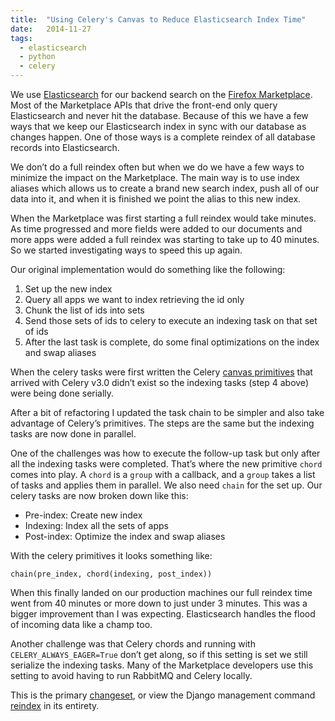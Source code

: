 ```yaml
---
title:  "Using Celery's Canvas to Reduce Elasticsearch Index Time"
date:   2014-11-27
tags:
  - elasticsearch
  - python
  - celery
---
```


We use [Elasticsearch](http://www.elasticsearch.org/) for our backend search on the [Firefox Marketplace](https://marketplace.firefox.com/). Most of the Marketplace APIs that drive the front-end only query Elasticsearch and never hit the database. Because of this we have a few ways that we keep our Elasticsearch index in sync with our database as changes happen. One of those ways is a complete reindex of all database records into Elasticsearch. 

We don’t do a full reindex often but when we do we have a few ways to minimize the impact on the Marketplace. The main way is to use index aliases which allows us to create a brand new search index, push all of our data into it, and when it is finished we point the alias to this new index.

When the Marketplace was first starting a full reindex would take minutes. As time progressed and more fields were added to our documents and more apps were added a full reindex was starting to take up to 40 minutes. So we started investigating ways to speed this up again.

Our original implementation would do something like the following:
1. Set up the new index
2. Query all apps we want to index retrieving the id only
3. Chunk the list of ids into sets
4. Send those sets of ids to celery to execute an indexing task on that set of ids
5. After the last task is complete, do some final optimizations on the index and swap aliases


When the celery tasks were first written the Celery [canvas primitives](http://celery.readthedocs.org/en/latest/userguide/canvas.html#the-primitives) that arrived with Celery v3.0 didn’t exist so the indexing tasks (step 4 above) were being done serially.

After a bit of refactoring I updated the task chain to be simpler and also take advantage of Celery’s primitives. The steps are the same but the indexing tasks are now done in parallel.

One of the challenges was how to execute the follow-up task but only after all the indexing tasks were completed. That’s where the new primitive <code>chord</code> comes into play. A <code>chord</code> is a <code>group</code> with a callback, and a <code>group</code> takes a list of tasks and applies them in parallel. We also need <code>chain</code> for the set up. Our celery tasks are now broken down like this:

* Pre-index: Create new index
* Indexing: Index all the sets of apps
* Post-index: Optimize the index and swap aliases

With the celery primitives it looks something like:

    chain(pre_index, chord(indexing, post_index))

When this finally landed on our production machines our full reindex time went from 40 minutes or more down to just under 3 minutes. This was a bigger improvement than I was expecting. Elasticsearch handles the flood of incoming data like a champ too.

Another challenge was that Celery chords and running with <code>CELERY_ALWAYS_EAGER=True</code> don’t get along, so if this setting is set we still serialize the indexing tasks. Many of the Marketplace developers use this setting to avoid having to run RabbitMQ and Celery locally.

This is the primary [changeset](https://github.com/mozilla/zamboni/commit/721a8cf409be5c1e4abd1ded44d5cfaff8c27e53), or view the Django management command [reindex](https://github.com/mozilla/zamboni/blob/master/lib/es/management/commands/reindex.py) in its entirety.

